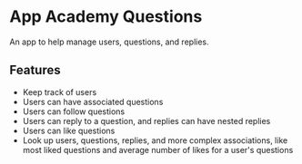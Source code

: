 # App Academy Questions

An app to help manage users, questions, and replies.

## Features

* Keep track of users
* Users can have associated questions
* Users can follow questions
* Users can reply to a question, and replies can have nested replies
* Users can like questions
* Look up users, questions, replies, and more complex associations, like most liked questions and average number of likes for a user's questions